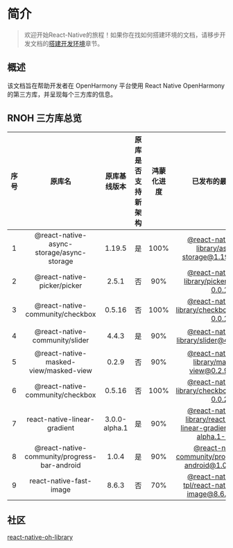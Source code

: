 # 简介

> 欢迎开始React-Native的旅程！如果你在找如何搭建环境的文档，请移步开发文档的[搭建开发环境](https://react-native-oh-library.gitee.io/docs/#/zh-cn/environment)章节。

## 概述

该文档旨在帮助开发者在 OpenHarmony 平台使用 React Native OpenHarmony 的第三方库，并呈现每个三方库的信息。

## RNOH 三方库总览

| 序号  | 原库名 |    原库基线版本     | 原库是否支持新架构 | 鸿蒙化进度 | 已发布的最新版本 | 文档链接
|:---:| :----------: |:-------------:| :----------: | :----------: | :----------: | :----------: |
|  1  | @react-native-async-storage/async-storage |    1.19.5     | 是 | 100% | [@react-native-oh-library/async-storage@1.19.5-0.0.3](https://github.com/react-native-oh-library/async-storage/releases/tag/1.19.5-0.0.3) | [链接](zh-cn/async-storage.md) |
|  2  | @react-native-picker/picker |     2.5.1     | 否 | 90% | [@react-native-oh-library/picker@2.5.1-0.0.1](https://github.com/react-native-oh-library/picker/releases/tag/2.5.1-0.0.1) | [链接](zh-cn/picker.md) |
|  3  | @react-native-community/checkbox |    0.5.16     | 否 | 100% | [@react-native-oh-library/checkbox@0.5.16-0.0.1](https://github.com/react-native-oh-library/react-native-checkbox/releases/tag/0.5.16-0.0.1) | [链接](zh-cn/react-native-checkbox.md) |
|  4  | @react-native-community/slider |     4.4.3     | 是 | 90% | [@react-native-oh-library/slider@4.4.3-0.1.1](https://github.com/react-native-oh-library/react-native-slider/releases/tag/4.4.3-0.1.1) | [链接](zh-cn/react-native-slider.md) |
|  5  | @react-native-masked-view/masked-view |     0.2.9     | 否 | 90% | [@react-native-oh-library/masked-view@0.2.9-0.0.1](https://github.com/react-native-oh-library/masked-view/releases/tag/0.2.9-0.0.1) | [链接](zh-cn/react-native-masked-view.md) |
|  6  | @react-native-community/checkbox |    0.5.16     | 否 | 100% | [@react-native-oh-library/checkbox@0.5.16-0.0.2](https://github.com/react-native-oh-library/react-native-checkbox/releases/tag/0.5.16-0.0.2) | [链接](zh-cn/react-native-checkbox.md) |
|  7  | react-native-linear-gradient | 3.0.0-alpha.1 | 是 | 90% | [@react-native-oh-library/react-native-linear-gradient@3.0.0-alpha.1-0.2.4](https://github.com/react-native-oh-library/react-native-linear-gradient/releases/tag/3.0.0-alpha.1-0.2.4) | [链接](zh-cn/react-native-linear-gradient.md) |
|  8  | @react-native-community/progress-bar-android |     1.0.4     | 是 | 90% | [@react-native-community/progress-bar-android@1.0.4-0.0.3](https://github.com/react-native-oh-library/progress-bar-android/releases/tag/1.0.4-0.0.3) | [链接](zh-cn/progress-bar-android.md) |
|  9  | react-native-fast-image |     8.6.3     | 否 | 70% | [@react-native-oh-tpl/react-native-fast-image@8.6.3-0.0.2](https://github.com/react-native-oh-library/react-native-fast-image/releases/tag/8.6.3-0.0.2) | [链接](zh-cn/react-native-fast-image.md) |
## 社区

[react-native-oh-library](https://github.com/react-native-oh-library)
